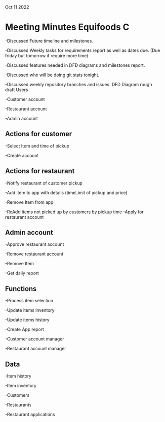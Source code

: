 Oct 11 2022

# Meeting Minutes Equifoods C

-Discussed Future timeline and milestones.

-Discussed Weekly tasks for requirements report as well as dates due. (Due friday but
tomorrow if require more time)

-Discussed features needed in DFD diagrams and milestones report.

-Discussed who will be doing git stats tonight.

-Discussed weekly repository branches and issues.
DFD Diagram rough draft
Users

-Customer account

-Restaurant account

-Admin account

## Actions for customer

-Select Item and time of pickup

-Create account

## Actions for restaurant

-Notify restaurant of customer pickup

-Add item to app with details
(timeLimit of pickup and price)

-Remove Item from app

-ReAdd items not picked up by customers by pickup time
-Apply for restaurant account

## Admin account

-Approve restaurant account

-Remove restaurant account

-Remove Item

-Get daily report

## Functions

-Process item selection

-Update items inventory

-Update items history

-Create App report

-Customer account manager

-Restaurant account manager

## Data

-Item history

-Item inventory

-Customers

-Restaurants

-Restaurant applications
